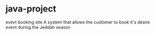# java-project
evevt booking site
A system that allows the customer to book it's desire event during the Jeddah season
